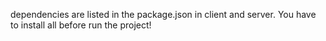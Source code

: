dependencies are listed in the package.json in client and server. You have to install all before run the project!
